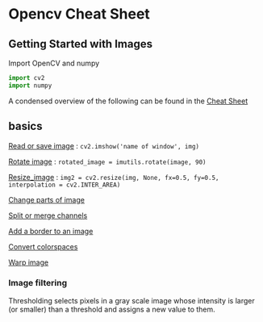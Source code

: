 # Opencv Cheat Sheet

## Getting Started with Images
Import OpenCV and numpy

```python
import cv2
import numpy
```

A condensed overview of the following can be found in the
[Cheat Sheet](OpenCVCheatSheet.pdf)

## basics

[Read or save image](opencv-read-and-save-images.md) : ```cv2.imshow('name of window', img)```

[Rotate image](opencv-rotate-image.md) : ```rotated_image = imutils.rotate(image, 90)```  

[Resize_image](opencv-resize-image.md) : ```img2 = cv2.resize(img, None, fx=0.5, fy=0.5, interpolation = cv2.INTER_AREA)```

[Change parts of image](opencv-change-parts-of-image.md)

[Split or merge channels](opencv-split-merge-channels.md)

[Add a border to an image](opencv-add-border.md)

[Convert colorspaces](opencv-convert-colorspaces.md)

[Warp image](opencv-warp-image.md)

### Image filtering
Thresholding selects pixels in a gray scale image whose intensity is larger (or smaller) than a threshold and assigns a new value to them.
